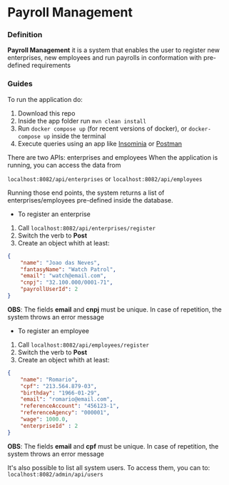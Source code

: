 # Payroll Management

### Definition

**Payroll Management** it is a system that enables the user to register new enterprises, new employees and run payrolls in
conformation with pre-defined requirements

### Guides

To run the application do:
1. Download this repo
2. Inside the app folder run ```mvn clean install```
3. Run ```docker compose up``` (for recent versions of docker), or ```docker-compose up``` inside the terminal
4. Execute queries using an app like [Insominia](https://insomnia.rest/download) or [Postman](https://www.postman.com/downloads/)

There are two APIs: enterprises and employees
When the application is running, you can access the data from

```localhost:8082/api/enterprises``` or ```localhost:8082/api/employees```

Running those end points, the system returns a list of enterprises/employees pre-defined inside the database.

* To register an enterprise

1. Call ```localhost:8082/api/enterprises/register```
2. Switch the verb to **Post**
3. Create an object whith at least:
``` json
{
    "name": "Joao das Neves",
    "fantasyName": "Watch Patrol",
    "email": "watch@email.com",
    "cnpj": "32.100.000/0001-71",
    "payrollUserId": 2
}
```

**OBS**: The fields **email** and **cnpj** must be unique. In case of repetition, the system throws an error message

* To register an employee

1. Call ```localhost:8082/api/employees/register```
2. Switch the verb to **Post**
3. Create an object whith at least:
``` json
{
    "name": "Romario",
    "cpf": "213.564.879-03",
    "birthday": "1966-01-29",
    "email": "romario@email.com",
    "referenceAccount": "456123-1",
    "referenceAgency": "000001",
    "wage": 1000.0,
    "enterpriseId" : 2
}
```

**OBS**: The fields **email** and **cpf** must be unique. In case of repetition, the system throws an error message

It's also possible to list all system users. To access them, you can to: ```localhost:8082/admin/api/users```
